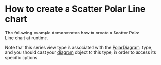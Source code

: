 # How to create a Scatter Polar Line chart


<p>The following example demonstrates how to create a Scatter Polar Line chart at runtime.</p>
<p>Note that this series view type is associated with the <a href="https://documentation.devexpress.com/#CoreLibraries/clsDevExpressXtraChartsPolarDiagramtopic">PolarDiagram</a>  type, and you should cast your <a href="https://documentation.devexpress.com/#WindowsForms/CustomDocument1979/RadarPolarDiagrams">diagram</a> object to this type, in order to access its specific options.</p>

<br/>


